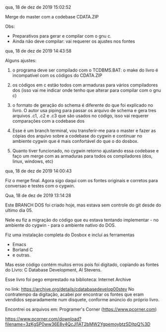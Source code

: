 qua, 18 de dez de 2019 15:02:52

Merge do master com a codebase CDATA.ZIP

Obs:

- Preparativos para gerar e compilar com o gnu c.
- Ainda não deve compilar: vai requerer os ajustes nos fontes


qua, 18 de dez de 2019 14:43:58

Alguns ajustes:

1. o programa deve ser compilado com o TCDBMS.BAT: o make do
   livro é incompatível com os códigos do CDATA.ZIP

2. os códigos em c estão todos com armaduras para vários
   compiladores dos (isso vai me indicar onde tenho que
   alterar para compilar com o gnu c)

3. o formato de geração do schema é diferente do que foi
   explicado no livro. O autor usa piping para passar
   os arquivo de schema e gera tres arquivos .c1, .c2 e .c3
   que são usados no código, isso vai requerer comparações
   com a codebase dos

4. Esse é um branch terminal, vou transferir-me para o master
   e fazer as cópias dos arquivo sobre a codebase do cygwin
   e continuar no ambiente cygwin que é mais confortável
   do que o do dosbox.
5. Quanto tiver funcionado, no cygwin retorno ajustando essa
   codebase e faço um merge com as armaduras para todos
   os compiladores (dos, linux, windows, etc)

qua, 18 de dez de 2019 14:00:43

Fiz o merge final.
Agora sigo daqui com os fontes originais e corretos para
conversao e testes com o cygwin.


Qua, 18 de dez de 2019 13:14:28

Este BRANCH DOS foi criado hoje, mas estava sem controle
do git desde do ultimo dia 05.

Nele eu fiz a migração do código que eu estava tentando
implementar - no ambiente do cygwin - para o ambiente nativo
do DOS.

Fiz uma instalação completa do Dosbox e incluí as ferramentas

- Emacs
- Borland C
- e outras.

Mas esse código contém muitos erros pois foi digitado, copiando
as fontes do Livro: C Database Development, Al Stevens.

Esse livro foi pego emprestado na biblioteca: Internet Archive

no link: https://archive.org/details/cdatabasedevelop00stev
No contratempo da digitação, acabei por encontrar os fontes
que eram vendidos separadamente num disquete, conforme anúncio
do próprio livro.

Encontrei os arquivos em: Programer's Corner (https://www.pcorner.com)

https://www.pcorner.com/download?filename=3zKgSP0ww36E8v4QcJl1AT2bMW2YgpemoybtzSDItpQ%3D
